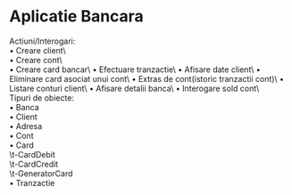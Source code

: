 # Aplicatie Bancara

Actiuni/Interogari:\
•	Creare client\  
•	Creare cont\  
•	Creare card bancar\ 
•	Efectuare tranzactie\ 
•	Afisare date client\ 
•	Eliminare card asociat unui cont\ 
•	Extras de cont(istoric tranzactii cont)\ 
•	Listare conturi client\ 
•	Afisare detalii banca\ 
•	Interogare sold cont\ 
\
Tipuri de obiecte:\
•	Banca\
•	Client\
•	Adresa\
•	Cont\
•	Card\
\t-CardDebit\
\t-CardCredit\
\t-GeneratorCard\
•	Tranzactie












	



